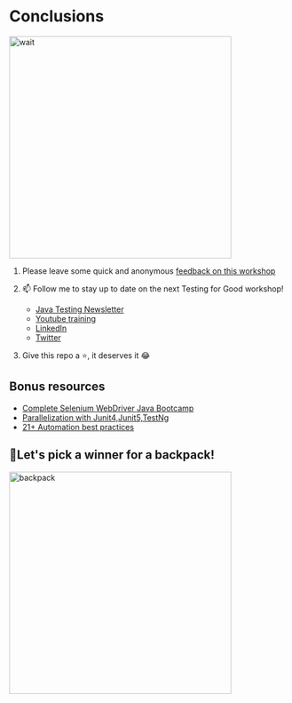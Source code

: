 # Conclusions

<img src="https://media.giphy.com/media/fX1JmOTb65KbdDYuGn/giphy.gif" alt="wait" width="400"/>

1. Please leave some quick and anonymous [feedback on this workshop](https://docs.google.com/forms/d/e/1FAIpQLSfwQ8pJmCwGkHKsd8eR5scnjYuBWTshMpmrgvKGuiLcSoT1ug/viewform?usp=sf_link)

2. 📫 Follow me to stay up to date on the next Testing for Good workshop!

    - [Java Testing Newsletter](https://ultimateqa.ck.page/selenium-java-tips)
    - [Youtube training](https://youtube.com/ultimateqa)
    - [LinkedIn](https://www.linkedin.com/in/nikolayadvolodkin/)
    - [Twitter](https://twitter.com/Nikolay_A00)

3. Give this repo a ⭐, it deserves it 😂


## Bonus resources

* [Complete Selenium WebDriver Java Bootcamp](https://ultimateqa.com/selenium-java)
* [Parallelization with Junit4,Junit5,TestNg](https://youtu.be/ufccoaURMIc)
* [21+ Automation best practices](https://ultimateqa.com/automation-patterns-antipatterns/)

## 💃Let's pick a winner for a backpack!

<img src="https://media.giphy.com/media/mE5AQ8dqoH4Z2/giphy.gif" alt="backpack" width="400"/>


